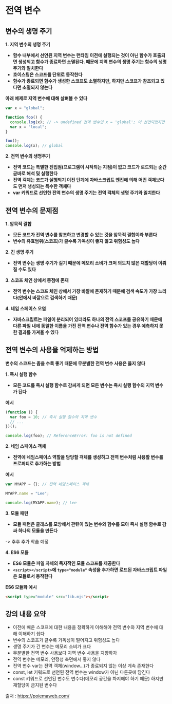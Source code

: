 # 전역 변수

## 변수의 생명 주기

**1. 지역 변수의 생명 주기**

- **함수 내부에서 선언된 지역 변수는 런타임 이전에 실행되는 것이 아닌 함수가 호출되면 생성되고 함수가 종료하면 소멸된다. 때문에 지역 변수의 생명 주기는 함수의 생명 주기와 일치한다**
- **호이스팅은 스코프를 단위로 동작한다**
- **함수가 종료되면 함수가 생성한 스코프도 소멸하지만, 하지만 스코프가 참조되고 있다면 소멸되지 않는다**

**아래 예제로 지역 변수에 대해 살펴볼 수 있다**

```js
var x = "global";

function foo() {
  console.log(x); // -> undefined 전역 변수인 x = 'global'; 이 선언되었지만 함수의 호출과 동시에 지역 스코프에 위치한 지역 변수 var x = 'local'이 선언(값의 할당이 아닌)되었기 때문에 undefined를 출력한다
  var x = "local";
}

foo();
console.log(x); // global
```

**2. 전역 변수의 생명주기**

- **전역 코드는 특별한 진입점(프로그램이 시작되는 지점)이 없고 코드가 로드되는 순간 곧바로 해석 및 실행한다**
- **전역 객체는 코드가 실행되기 이전 단계에 자바스크립트 엔진에 의해 어떤 객체보다도 먼저 생성되는 특수한 객체다**
- **var 키워드로 선언한 전역 변수의 생명 주기는 전역 객체의 생명 주기와 일치한다**

## 전역 변수의 문제점

**1. 암묵적 결합**

- **모든 코드가 전역 변수를 참조하고 변경할 수 있는 것을 암묵적 결합이라 부른다**
- **변수의 유효범위(스코프)가 클수록 가독성이 좋지 않고 위험성도 높다**

**2. 긴 생명 주기**

- **전역 변수는 생명 주기가 길기 때문에 메모리 소비가 크며 의도치 않은 재할당이 이뤄질 수도 있다**

**3. 스코프 체인 상에서 종점에 존재**

- **전역 변수는 스코프 체인 상에서 가장 바깥에 존재하기 때문에 검색 속도가 가장 느리다(안에서 바깥으로 검색하기 때문)**

**4. 네임 스페이스 오염**

- **자바스크립트는 파일이 분리되어 있더라도 하나의 전역 스코프를 공유하기 때문에 다른 파일 내에 동일한 이름을 가진 전역 변수나 전역 함수가 있는 경우 예측하지 못한 결과를 가져올 수 있다**

## 전역 변수의 사용을 억제하는 방법

**변수의 스코프는 좁을 수록 좋기 때문에 무분별한 전역 변수 사용은 옳지 않다**

**1. 즉시 실행 함수**

- **모든 코드를 즉시 실행 함수로 감싸게 되면 모든 변수는 즉시 실행 함수의 지역 변수가 된다**

**예시**

```js
(function () {
  var foo = 10; // 즉시 실행 함수의 지역 변수
  // ...
})();

console.log(foo); // ReferenceError: foo is not defined
```

**2. 네임 스페이스 객체**

- **전역에 네임스페이스 역할을 담당할 객체를 생성하고 전역 변수처럼 사용할 변수를 프로퍼티로 추가하는 방법**

**예시**

```js
var MYAPP = {}; // 전역 네임스페이스 객체

MYAPP.name = "Lee";

console.log(MYAPP.name); // Lee
```

**3. 모듈 패턴**

- **모듈 패턴은 클래스를 모방해서 관련이 있는 변수와 함수를 모아 즉시 실행 함수로 감싸 하나의 모듈을 만든다**

-> 추후 추가 학습 예정

**4. ES6 모듈**

- **ES6 모듈은 파일 자체의 독자적인 모듈 스코프를 제공한다**
- **`<script></script>`에 `type="module"` 속성을 추가하면 로드된 자바스크립트 파일은 모듈로서 동작한다**

**ES6 모듈화 예시**

```html
<script type="module" src="lib.mjs"></script>
```

## 강의 내용 요약

- 이전에 배운 스코프에 대한 내용을 정확하게 이해해야 전역 변수와 지역 변수에 대해 이해하기 쉽다
- 변수의 스코프가 클수록 가독성이 떨어지고 위험성도 높다
- 생명 주기가 긴 변수는 메모리 소비가 크다
- 무분별한 전역 변수 사용보다 지역 변수 사용을 지향하자
- 전역 변수는 메모리, 안정성 측면에서 좋지 않다
- 전역 변수 var는 전역 객체(window...)가 종료되지 않는 이상 계속 존재한다
- const, let 키워드로 선언된 전역 변수는 window가 아닌 다른곳에 담긴다
- const 키워드로 선언된 변수도 변수다(메모리 공간을 차지해야 하기 때문) 하지만 재할당이 금지된 변수다

출처 : https://poiemaweb.com/
